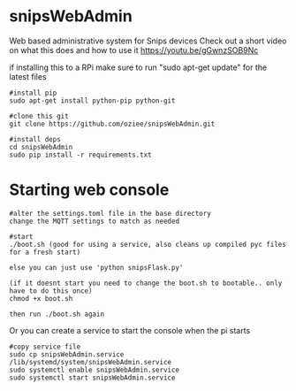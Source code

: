 # snipsWebAdmin
Web based administrative system for Snips devices
Check out a short video on what this does and how to use it
https://youtu.be/gGwnzSOB9Nc


if installing this to a RPi make sure to run "sudo apt-get update" for the latest files

    #install pip
    sudo apt-get install python-pip python-git
    
    #clone this git
    git clone https://github.com/oziee/snipsWebAdmin.git
    
    #install deps
    cd snipsWebAdmin
    sudo pip install -r requirements.txt
    
# Starting web console


    #alter the settings.toml file in the base directory
    change the MQTT settings to match as needed
    
    #start
    ./boot.sh (good for using a service, also cleans up compiled pyc files for a fresh start)

    else you can just use 'python snipsFlask.py' 
    
    (if it doesnt start you need to change the boot.sh to bootable.. only have to do this once)
    chmod +x boot.sh
    
    then run ./boot.sh again
    
Or you can create a service to start the console when the pi starts

    #copy service file
    sudo cp snipsWebAdmin.service /lib/systemd/system/snipsWebAdmin.service
    sudo systemctl enable snipsWebAdmin.service
    sudo systemctl start snipsWebAdmin.service



